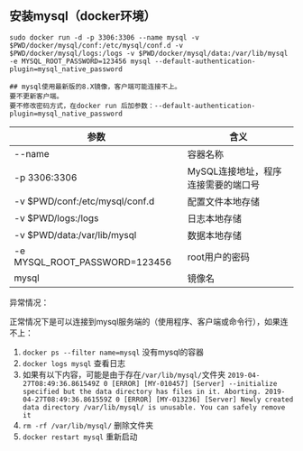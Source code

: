 ## 安装mysql（docker环境）
```shell
sudo docker run -d -p 3306:3306 --name mysql -v $PWD/docker/mysql/conf:/etc/mysql/conf.d -v $PWD/docker/mysql/logs:/logs -v $PWD/docker/mysql/data:/var/lib/mysql -e MYSQL_ROOT_PASSWORD=123456 mysql --default-authentication-plugin=mysql_native_password

## mysql使用最新版的8.X镜像，客户端可能连接不上。
要不更新客户端。
要不修改密码方式，在docker run 后加参数：--default-authentication-plugin=mysql_native_password

```
| 参数   |      含义      | 
|----------|-------------|
| --name | 容器名称 |
| -p 3306:3306 | MySQL连接地址，程序连接需要的端口号 |
| -v $PWD/conf:/etc/mysql/conf.d | 配置文件本地存储 |
| -v $PWD/logs:/logs | 日志本地存储 |
| -v $PWD/data:/var/lib/mysql | 数据本地存储 |
| -e MYSQL_ROOT_PASSWORD=123456 | root用户的密码 |
| mysql | 镜像名 |

异常情况：  

正常情况下是可以连接到mysql服务端的（使用程序、客户端或命令行），如果连不上：  
1. `docker ps --filter name=mysql` 没有mysql的容器
2. `docker logs mysql` 查看日志
3. 如果有以下内容，可能是由于存在`/var/lib/mysql/`文件夹
    `2019-04-27T08:49:36.861549Z 0 [ERROR] [MY-010457] [Server] --initialize specified but the data directory has files in it. Aborting.
    2019-04-27T08:49:36.861559Z 0 [ERROR] [MY-013236] [Server] Newly created data directory /var/lib/mysql/ is unusable. You can safely remove it`
4. `rm -rf /var/lib/mysql/` 删除文件夹
5. `docker restart mysql` 重新启动
